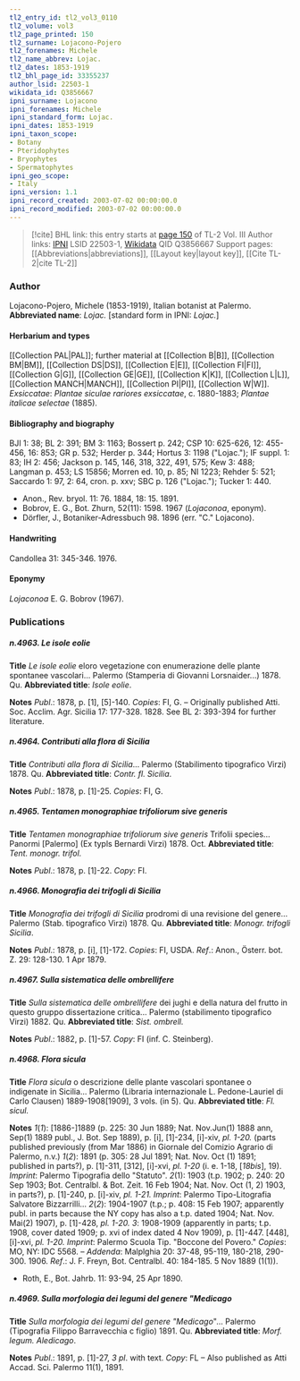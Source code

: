 ```yaml
---
tl2_entry_id: tl2_vol3_0110
tl2_volume: vol3
tl2_page_printed: 150
tl2_surname: Lojacono-Pojero
tl2_forenames: Michele
tl2_name_abbrev: Lojac.
tl2_dates: 1853-1919
tl2_bhl_page_id: 33355237
author_lsid: 22503-1
wikidata_id: Q3856667
ipni_surname: Lojacono
ipni_forenames: Michele
ipni_standard_form: Lojac.
ipni_dates: 1853-1919
ipni_taxon_scope: 
- Botany
- Pteridophytes
- Bryophytes
- Spermatophytes
ipni_geo_scope: 
- Italy
ipni_version: 1.1
ipni_record_created: 2003-07-02 00:00:00.0
ipni_record_modified: 2003-07-02 00:00:00.0
---
```


> [!cite] BHL link: this entry starts at [page 150](https://www.biodiversitylibrary.org/page/33355237) of TL-2 Vol. III
> Author links: [IPNI](https://www.ipni.org/a/22503-1) LSID 22503-1, [Wikidata](https://www.wikidata.org/wiki/Q3856667) QID Q3856667
> Support pages: [[Abbreviations|abbreviations]], [[Layout key|layout key]], [[Cite TL-2|cite TL-2]]

### Author

Lojacono-Pojero, Michele (1853-1919), Italian botanist at Palermo. 
**Abbreviated name**: *Lojac.* \[standard form in IPNI: *Lojac.*\]

#### Herbarium and types

[[Collection PAL|PAL]]; further material at [[Collection B|B]], [[Collection BM|BM]], [[Collection DS|DS]], [[Collection E|E]], [[Collection FI|FI]], [[Collection G|G]], [[Collection GE|GE]], [[Collection K|K]], [[Collection L|L]], [[Collection MANCH|MANCH]], [[Collection PI|PI]], [[Collection W|W]].
*Exsiccatae*: *Plantae siculae rariores exsiccatae*, c. 1880-1883; *Plantae italicae selectae* (1885).

#### Bibliography and biography

BJI 1: 38; BL 2: 391; BM 3: 1163; Bossert p. 242; CSP 10: 625-626, 12: 455-456, 16: 853; GR p. 532; Herder p. 344; Hortus 3: 1198 ("Lojac."); IF suppl. 1: 83; IH 2: 456; Jackson p. 145, 146, 318, 322, 491, 575; Kew 3: 488; Langman p. 453; LS 15856; Morren ed. 10, p. 85; NI 1223; Rehder 5: 521; Saccardo 1: 97, 2: 64, cron. p. xxv; SBC p. 126 ("Lojac."); Tucker 1: 440.
- Anon., Rev. bryol. 11: 76. 1884, 18: 15. 1891.
- Bobrov, E. G., Bot. Zhurn, 52(11): 1598. 1967 (*Lojaconoa*, eponym).
- Dörfler, J., Botaniker-Adressbuch 98. 1896 (err. "C." Lojacono).

#### Handwriting

Candollea 31: 345-346. 1976.

#### Eponymy

*Lojaconoa* E. G. Bobrov (1967).

### Publications

##### n.4963. Le isole eolie

**Title**
*Le isole eolie* eloro vegetazione con enumerazione delle plante spontanee vascolari... Palermo (Stamperia di Giovanni Lorsnaider...) 1878. Qu.
**Abbreviated title**: *Isole eolie*.

**Notes**
*Publ*.: 1878, p. \[1\], \[5\]-140. *Copies*: FI, G. – Originally published Atti. Soc. Acclim. Agr. Sicilia 17: 177-328. 1828. See BL 2: 393-394 for further literature.

##### n.4964. Contributi alla flora di Sicilia

**Title**
*Contributi alla flora di Sicilia*... Palermo (Stabilimento tipografico Virzi) 1878. Qu.
**Abbreviated title**: *Contr. fl. Sicilia*.

**Notes**
*Publ*.: 1878, p. \[1\]-25. *Copies*: FI, G.

##### n.4965. Tentamen monographiae trifoliorum sive generis

**Title**
*Tentamen monographiae trifoliorum sive generis* Trifolii species... Panormi \[Palermo\] (Ex typls Bernardi Virzi) 1878. Oct.
**Abbreviated title**: *Tent. monogr. trifol.*

**Notes**
*Publ*.: 1878, p. \[1\]-22. *Copy*: FI.

##### n.4966. Monografia dei trifogli di Sicilia

**Title**
*Monografia dei trifogli di Sicilia* prodromi di una revisione del genere... Palermo (Stab. tipografico Virzi) 1878. Qu.
**Abbreviated title**: *Monogr. trifogli Sicilia*.

**Notes**
*Publ*.: 1878, p. \[i\], \[1\]-172. *Copies*: FI, USDA.
*Ref*.: Anon., Österr. bot. Z. 29: 128-130. 1 Apr 1879.

##### n.4967. Sulla sistematica delle ombrellifere

**Title**
*Sulla sistematica delle ombrellifere* dei jughi e della natura del frutto in questo gruppo dissertazione critica... Palermo (stabilimento tipografico Virzi) 1882. Qu.
**Abbreviated title**: *Sist. ombrell.*

**Notes**
*Publ*.: 1882, p. \[1\]-57. *Copy*: FI (inf. C. Steinberg).

##### n.4968. Flora sicula

**Title**
*Flora sicula* o descrizione delle plante vascolari spontanee o indigenate in Sicilia... Palermo (Libraria internazionale L. Pedone-Lauriel di Carlo Clausen) 1889-1908\[1909\], 3 vols. (in 5). Qu.
**Abbreviated title**: *Fl. sicul.*

**Notes**
*1*(*1*): \[1886-\]1889 (p. 225: 30 Jun 1889; Nat. Nov.Jun(1) 1888 ann, Sep(1) 1889 publ., J. Bot. Sep 1889), p. \[i\], \[1\]-234, \[i\]-xiv, *pl. 1-20.* (parts published previously (from Mar 1886) in Giornale del Comizio Agrario di Palermo, n.v.)
*1*(*2*): 1891 (p. 305: 28 Jul 1891; Nat. Nov. Oct (1) 1891; published in parts?), p. \[1\]-311, \[312\], \[i\]-xvi, *pl. 1-20* (i. e. 1-18, \[*18bis*\], 19).
*Imprint*: Palermo Tipografia dello "Statuto".
*2*(1): 1903 (t.p. 1902; p. 240: 20 Sep 1903; Bot. Centralbl. & Bot. Zeit. 16 Feb 1904; Nat. Nov. Oct (1, 2) 1903, in parts?), p. \[1\]-240, p. \[i\]-xiv, *pl. 1-21. Imprint*: Palermo Tipo-Litografia Salvatore Bizzarrilli...
*2*(*2*): 1904-1907 (t.p.; p. 408: 15 Feb 1907; apparently publ. in parts because the NY copy has also a t.p. dated 1904; Nat. Nov. Mai(2) 1907), p. \[1\]-428, *pl. 1-20.*
*3*: 1908-1909 (apparently in parts; t.p. 1908, cover dated 1909; p. xvi of index dated 4 Nov 1909), p. \[1\]-447. \[448\], \[i\]-xvi, *pl. 1-20. Imprint*: Palermo Scuola Tip. "Boccone del Povero."
*Copies*: MO, NY: IDC 5568. – *Addenda*: Malplghia 20: 37-48, 95-119, 180-218, 290-300. 1906.
*Ref*.: J. F. Freyn, Bot. Centralbl. 40: 184-185. 5 Nov 1889 (1(1)).
- Roth, E., Bot. Jahrb. 11: 93-94, 25 Apr 1890.

##### n.4969. Sulla morfologia dei legumi del genere "Medicago

**Title**
*Sulla morfologia dei legumi del genere "Medicago*"... Palermo (Tipografia Filippo Barravecchia c figlio) 1891. Qu.
**Abbreviated title**: *Morf. legum. Aledicago*.

**Notes**
*Publ*.: 1891, p. \[1\]-27, *3 pl*. with text. *Copy*: FL – Also published as Atti Accad. Sci. Palermo 11(1), 1891.

